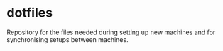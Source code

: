 dotfiles
========

Repository for the files needed during setting up new machines and for synchronising setups between machines.
